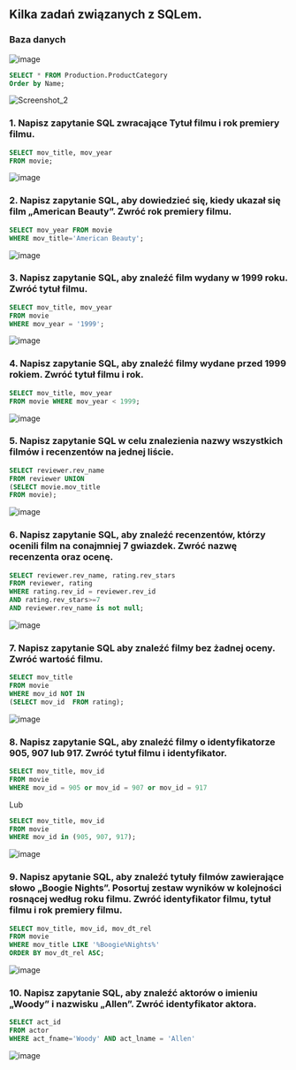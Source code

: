 ## Kilka zadań związanych z SQLem.

### Baza danych
![image](https://github.com/SebastianKlimas/Portfolio/assets/68077439/df3bfdf0-ac20-4df0-987f-82583fc01f9a)



```sql
SELECT * FROM Production.ProductCategory
Order by Name;
```
![Screenshot_2](https://github.com/SebastianKlimas/Portfolio/assets/68077439/8bfb1e66-5370-43c9-98ce-077499715e49)

### 1. Napisz zapytanie SQL zwracające Tytuł filmu i rok premiery filmu.
```sql
SELECT mov_title, mov_year
FROM movie;
```
![image](https://github.com/SebastianKlimas/Portfolio/assets/68077439/ba28b6d7-64fd-4fb0-9544-0bf53dfe304c)

### 2. Napisz zapytanie SQL, aby dowiedzieć się, kiedy ukazał się film „American Beauty”. Zwróć rok premiery filmu.
```sql
SELECT mov_year FROM movie 
WHERE mov_title='American Beauty';
```
![image](https://github.com/SebastianKlimas/Portfolio/assets/68077439/4bb040c2-a3c8-4597-9397-2892de68a71c)

### 3. Napisz zapytanie SQL, aby znaleźć film wydany w 1999 roku. Zwróć tytuł filmu.
```sql
SELECT mov_title, mov_year
FROM movie
WHERE mov_year = '1999';
```
![image](https://github.com/SebastianKlimas/Portfolio/assets/68077439/f31461c9-2381-4036-bdbe-66bfa1bc353c)

### 4. Napisz zapytanie SQL, aby znaleźć filmy wydane przed 1999 rokiem. Zwróć tytuł filmu i rok.
```sql
SELECT mov_title, mov_year
FROM movie WHERE mov_year < 1999;
```
![image](https://github.com/SebastianKlimas/Portfolio/assets/68077439/601ed250-bf9b-4f8c-aefe-e93a7190936b)

### 5. Napisz zapytanie SQL w celu znalezienia nazwy wszystkich filmów i recenzentów na jednej liście.
```sql
SELECT reviewer.rev_name
FROM reviewer UNION
(SELECT movie.mov_title
FROM movie);
```
![image](https://github.com/SebastianKlimas/Portfolio/assets/68077439/b002d5b3-6e01-436f-a0d3-09baa10e6cb0)


### 6. Napisz zapytanie SQL, aby znaleźć recenzentów, którzy ocenili film na conajmniej 7 gwiazdek. Zwróć nazwę recenzenta oraz ocenę.
```sql
SELECT reviewer.rev_name, rating.rev_stars
FROM reviewer, rating
WHERE rating.rev_id = reviewer.rev_id
AND rating.rev_stars>=7
AND reviewer.rev_name is not null;
```
![image](https://github.com/SebastianKlimas/Portfolio/assets/68077439/7cdc0fec-44bb-48de-bf60-0053b92b1c38)


### 7. Napisz zapytanie SQL aby znaleźć filmy bez żadnej oceny. Zwróć wartość filmu.
```sql
SELECT mov_title
FROM movie
WHERE mov_id NOT IN 
(SELECT mov_id  FROM rating);
```
![image](https://github.com/SebastianKlimas/Portfolio/assets/68077439/248a7e0a-b731-4cd3-bfa4-cc3eb2f70288)

### 8. Napisz zapytanie SQL, aby znaleźć filmy o identyfikatorze 905, 907 lub 917. Zwróć tytuł filmu i identyfikator.


```sql
SELECT mov_title, mov_id
FROM movie
WHERE mov_id = 905 or mov_id = 907 or mov_id = 917
```
Lub
```sql
SELECT mov_title, mov_id
FROM movie
WHERE mov_id in (905, 907, 917);
```
![image](https://github.com/SebastianKlimas/Portfolio/assets/68077439/0f753463-956e-415e-9f11-2556a920e500)


### 9. Napisz apytanie SQL, aby znaleźć tytuły filmów zawierające słowo „Boogie Nights”. Posortuj zestaw wyników w kolejności rosnącej według roku filmu. Zwróć identyfikator filmu, tytuł filmu i rok premiery filmu.
```sql
SELECT mov_title, mov_id, mov_dt_rel
FROM movie
WHERE mov_title LIKE '%Boogie%Nights%'
ORDER BY mov_dt_rel ASC;
```
![image](https://github.com/SebastianKlimas/Portfolio/assets/68077439/631ffb3f-140d-447f-8f93-ebc7b5c90139)

### 10. Napisz zapytanie SQL, aby znaleźć aktorów o imieniu „Woody” i nazwisku „Allen”. Zwróć identyfikator aktora.
```sql
SELECT act_id
FROM actor
WHERE act_fname='Woody' AND act_lname = 'Allen'
```
![image](https://github.com/SebastianKlimas/Portfolio/assets/68077439/72e36375-a8e8-4cf5-9681-8dd110e0171e)

